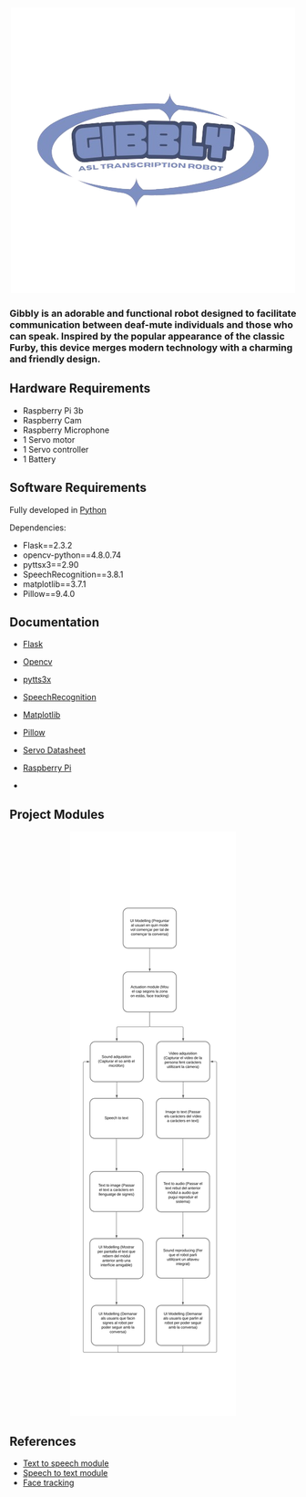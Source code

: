 <div align="center">
  <img src="images/logo.png" alt="Gibbly" >
</div>

<h3>Gibbly is an adorable and functional robot designed to facilitate communication between deaf-mute individuals and those who can speak. Inspired by the popular appearance of the classic Furby, this device merges modern technology with a charming and friendly design. </h3>

## Hardware Requirements
- Raspberry Pi 3b
- Raspberry Cam
- Raspberry Microphone
- 1 Servo motor
- 1 Servo controller
- 1 Battery

## Software Requirements
Fully developed in [Python](https://www.python.org/)

Dependencies:
- Flask==2.3.2
- opencv-python==4.8.0.74
- pyttsx3==2.90
- SpeechRecognition==3.8.1
- matplotlib==3.7.1
- Pillow==9.4.0

## Documentation
- [Flask](https://flask.palletsprojects.com/en/3.0.x/)
- [Opencv](https://opencv.org/)
- [pytts3x](https://pypi.org/project/pyttsx3/)
- [SpeechRecognition](https://pypi.org/project/SpeechRecognition/)
- [Matplotlib](https://matplotlib.org/)
- [Pillow](https://pypi.org/project/pillow/)

- [Servo Datasheet](./Hardware/sg90_datasheet.pdf)
- [Raspberry Pi](https://www.raspberrypi.com/documentation/)
- 

## Project Modules
<div align="center">
  <img src="images/Flow Chart.png" alt="DiagdeFlux" >
</div>

## References
- [Text to speech module](https://platform.openai.com/docs/guides/text-to-speech)
- [Speech to text module](https://platform.openai.com/docs/guides/speech-to-text/quickstart)
- [Face tracking](https://www.instructables.com/Pan-Tilt-face-tracking-with-the-raspberry-pi/)
